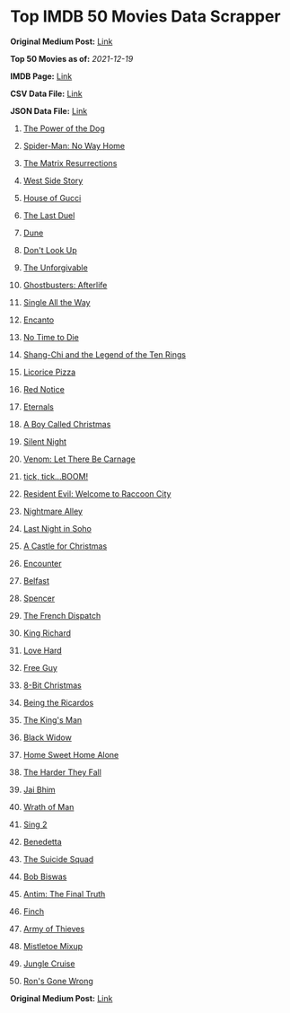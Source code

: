 # Top IMDB 50 Movies Data Scrapper

**Original Medium Post:** [Link](https://medium.com/@nishantsahoo/which-movie-should-i-watch-5c83a3c0f5b1) 

**Top 50 Movies as of:** _2021-12-19_

**IMDB Page:** [Link](http://www.imdb.com/search/title?release_date=2021,2021&title_type=feature)

**CSV Data File:** [Link](/Data/data.csv)

**JSON Data File:** [Link](/Data/data.json)

1. [The Power of the Dog](https://www.imdb.com/title/tt10293406/?ref_=adv_li_tt)

2. [Spider-Man: No Way Home](https://www.imdb.com/title/tt10872600/?ref_=adv_li_tt)

3. [The Matrix Resurrections](https://www.imdb.com/title/tt10838180/?ref_=adv_li_tt)

4. [West Side Story](https://www.imdb.com/title/tt3581652/?ref_=adv_li_tt)

5. [House of Gucci](https://www.imdb.com/title/tt11214590/?ref_=adv_li_tt)

6. [The Last Duel](https://www.imdb.com/title/tt4244994/?ref_=adv_li_tt)

7. [Dune](https://www.imdb.com/title/tt1160419/?ref_=adv_li_tt)

8. [Don't Look Up](https://www.imdb.com/title/tt11286314/?ref_=adv_li_tt)

9. [The Unforgivable](https://www.imdb.com/title/tt11233960/?ref_=adv_li_tt)

10. [Ghostbusters: Afterlife](https://www.imdb.com/title/tt4513678/?ref_=adv_li_tt)

11. [Single All the Way](https://www.imdb.com/title/tt14315756/?ref_=adv_li_tt)

12. [Encanto](https://www.imdb.com/title/tt2953050/?ref_=adv_li_tt)

13. [No Time to Die](https://www.imdb.com/title/tt2382320/?ref_=adv_li_tt)

14. [Shang-Chi and the Legend of the Ten Rings](https://www.imdb.com/title/tt9376612/?ref_=adv_li_tt)

15. [Licorice Pizza](https://www.imdb.com/title/tt11271038/?ref_=adv_li_tt)

16. [Red Notice](https://www.imdb.com/title/tt7991608/?ref_=adv_li_tt)

17. [Eternals](https://www.imdb.com/title/tt9032400/?ref_=adv_li_tt)

18. [A Boy Called Christmas](https://www.imdb.com/title/tt10187208/?ref_=adv_li_tt)

19. [Silent Night](https://www.imdb.com/title/tt11628854/?ref_=adv_li_tt)

20. [Venom: Let There Be Carnage](https://www.imdb.com/title/tt7097896/?ref_=adv_li_tt)

21. [tick, tick...BOOM!](https://www.imdb.com/title/tt8721424/?ref_=adv_li_tt)

22. [Resident Evil: Welcome to Raccoon City](https://www.imdb.com/title/tt6920084/?ref_=adv_li_tt)

23. [Nightmare Alley](https://www.imdb.com/title/tt7740496/?ref_=adv_li_tt)

24. [Last Night in Soho](https://www.imdb.com/title/tt9639470/?ref_=adv_li_tt)

25. [A Castle for Christmas](https://www.imdb.com/title/tt13070602/?ref_=adv_li_tt)

26. [Encounter](https://www.imdb.com/title/tt12800524/?ref_=adv_li_tt)

27. [Belfast](https://www.imdb.com/title/tt12789558/?ref_=adv_li_tt)

28. [Spencer](https://www.imdb.com/title/tt12536294/?ref_=adv_li_tt)

29. [The French Dispatch](https://www.imdb.com/title/tt8847712/?ref_=adv_li_tt)

30. [King Richard](https://www.imdb.com/title/tt9620288/?ref_=adv_li_tt)

31. [Love Hard](https://www.imdb.com/title/tt10752004/?ref_=adv_li_tt)

32. [Free Guy](https://www.imdb.com/title/tt6264654/?ref_=adv_li_tt)

33. [8-Bit Christmas](https://www.imdb.com/title/tt11540284/?ref_=adv_li_tt)

34. [Being the Ricardos](https://www.imdb.com/title/tt4995540/?ref_=adv_li_tt)

35. [The King's Man](https://www.imdb.com/title/tt6856242/?ref_=adv_li_tt)

36. [Black Widow](https://www.imdb.com/title/tt3480822/?ref_=adv_li_tt)

37. [Home Sweet Home Alone](https://www.imdb.com/title/tt11012066/?ref_=adv_li_tt)

38. [The Harder They Fall](https://www.imdb.com/title/tt10696784/?ref_=adv_li_tt)

39. [Jai Bhim](https://www.imdb.com/title/tt15097216/?ref_=adv_li_tt)

40. [Wrath of Man](https://www.imdb.com/title/tt11083552/?ref_=adv_li_tt)

41. [Sing 2](https://www.imdb.com/title/tt6467266/?ref_=adv_li_tt)

42. [Benedetta](https://www.imdb.com/title/tt6823148/?ref_=adv_li_tt)

43. [The Suicide Squad](https://www.imdb.com/title/tt6334354/?ref_=adv_li_tt)

44. [Bob Biswas](https://www.imdb.com/title/tt8984572/?ref_=adv_li_tt)

45. [Antim: The Final Truth](https://www.imdb.com/title/tt13491110/?ref_=adv_li_tt)

46. [Finch](https://www.imdb.com/title/tt3420504/?ref_=adv_li_tt)

47. [Army of Thieves](https://www.imdb.com/title/tt13024674/?ref_=adv_li_tt)

48. [Mistletoe Mixup](https://www.imdb.com/title/tt14253138/?ref_=adv_li_tt)

49. [Jungle Cruise](https://www.imdb.com/title/tt0870154/?ref_=adv_li_tt)

50. [Ron's Gone Wrong](https://www.imdb.com/title/tt7504818/?ref_=adv_li_tt)

**Original Medium Post:** [Link](https://medium.com/@nishantsahoo/which-movie-should-i-watch-5c83a3c0f5b1) 
